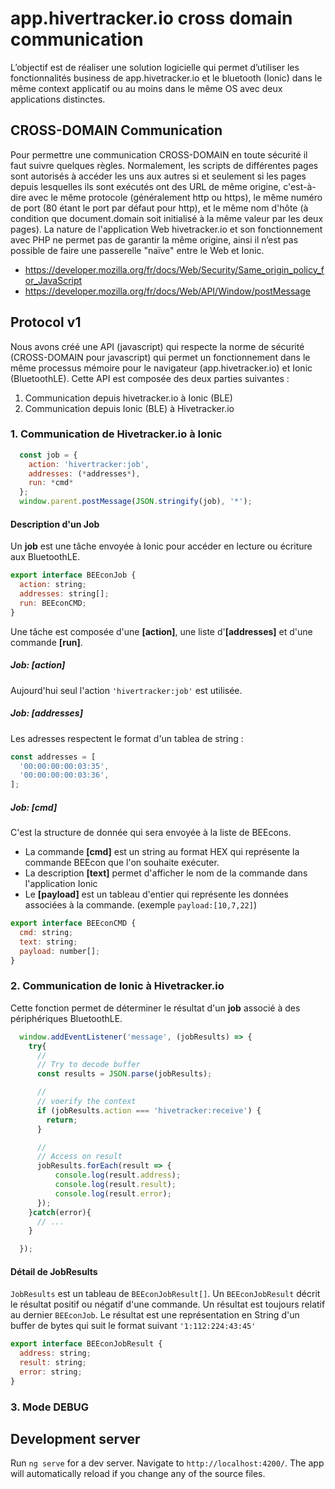 # app.hivertracker.io cross domain communication
L’objectif est de réaliser une solution logicielle qui permet d’utiliser les fonctionnalités business de app.hivetracker.io et le bluetooth (Ionic) dans le même context applicatif ou au moins dans le même OS avec deux applications distinctes. 

## CROSS-DOMAIN Communication
Pour permettre une communication CROSS-DOMAIN en toute sécurité il faut suivre quelques règles. Normalement, les scripts de différentes pages sont autorisés à accéder les uns aux autres si et seulement si les pages depuis lesquelles ils sont exécutés ont des URL de même origine, c'est-à-dire avec le même protocole (généralement http ou https), le même numéro de port (80 étant le port par défaut pour  http), et le même nom d'hôte (à condition que document.domain soit initialisé à la même valeur par les deux pages).
 La nature de l'application Web hivetracker.io et son fonctionnement avec PHP ne permet pas de garantir la même origine, ainsi il n’est pas possible de faire une passerelle "naïve" entre le Web et Ionic.


* https://developer.mozilla.org/fr/docs/Web/Security/Same_origin_policy_for_JavaScript
* https://developer.mozilla.org/fr/docs/Web/API/Window/postMessage

## Protocol v1
Nous avons créé une API (javascript) qui respecte la norme de sécurité (CROSS-DOMAIN pour javascript) qui permet un fonctionnement dans le même processus mémoire pour le navigateur (app.hivetracker.io) et Ionic (BluetoothLE). Cette API est composée des deux parties suivantes :

1. Communication depuis hivetracker.io à Ionic (BLE)
2. Communication depuis Ionic (BLE) à Hivetracker.io 

### 1. Communication de Hivetracker.io à Ionic
``` js
  const job = {
    action: 'hivertracker:job',
    addresses: (*addresses*),
    run: *cmd*
  };
  window.parent.postMessage(JSON.stringify(job), '*');
```

#### Description d'un Job
Un **job** est une tâche envoyée à Ionic pour accéder en lecture ou écriture aux BluetoothLE.

``` js
export interface BEEconJob {
  action: string;
  addresses: string[];
  run: BEEconCMD;
}
``` 
Une tâche est composée d'une **[action]**, une liste d'**[addresses]** et d'une commande **[run]**.

##### Job: [action] 
Aujourd'hui seul l'action `'hivertracker:job'` est utilisée.

##### Job: [addresses]
Les adresses respectent le format d'un tablea de string :
``` js
const addresses = [
  '00:00:00:00:03:35',
  '00:00:00:00:03:36',
];
``` 

##### Job: [cmd]
C'est la structure de donnée qui sera envoyée à la liste de BEEcons. 
* La commande **[cmd]** est un string au format HEX qui représente la commande BEEcon que l'on souhaite exécuter.
* La description **[text]** permet d'afficher le nom de la commande dans l'application Ionic
* Le **[payload]** est un tableau d'entier qui représente les données associées à la commande. (exemple `payload:[10,7,22]`)

``` js
export interface BEEconCMD {
  cmd: string;
  text: string;
  payload: number[];
}
``` 


### 2. Communication de Ionic à Hivetracker.io
Cette fonction permet de déterminer le résultat d'un **job** associé à des périphériques BluetoothLE.


``` js
  window.addEventListener('message', (jobResults) => {
    try{
      //
      // Try to decode buffer
      const results = JSON.parse(jobResults);

      //
      // voerify the context
      if (jobResults.action === 'hivetracker:receive') {
        return;
      }

      //
      // Access on result 
      jobResults.forEach(result => {
          console.log(result.address);
          console.log(result.result);
          console.log(result.error);
      });
    }catch(error){
      // ...
    }

  });
``` 

#### Détail de JobResults
`JobResults` est un  tableau de `BEEconJobResult[]`. Un `BEEconJobResult` décrit le résultat positif ou négatif d'une commande. Un résultat est toujours relatif au dernier `BEEconJob`.
Le résultat est une représentation en String d'un buffer de bytes qui suit le format suivant `'1:112:224:43:45'`


``` js
export interface BEEconJobResult {
  address: string;
  result: string;
  error: string;
}
``` 


### 3. Mode DEBUG





## Development server

Run `ng serve` for a dev server. Navigate to `http://localhost:4200/`. The app will automatically reload if you change any of the source files.


